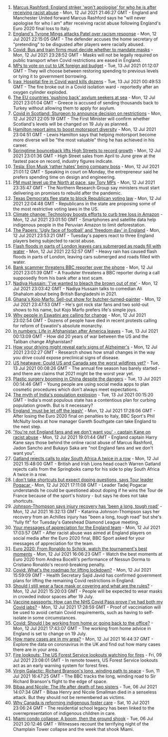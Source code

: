 1. [Marcus Rashford: England striker 'won't apologise' for who he is after receiving racist abuse](https://www.bbc.co.uk/sport/football/57814154) - Mon, 12 Jul 2021 21:46:27 GMT - England and Manchester United forward Marcus Rashford says he "will never apologise for who I am" after receiving racist abuse following England's Euro 2020 final loss to Italy.
2. [England's Tyrone Mings attacks Patel over racism response](https://www.bbc.co.uk/news/uk-politics-57778668) - Mon, 12 Jul 2021 22:15:05 GMT - The defender accuses the home secretary of "pretending" to be disgusted after players were racially abused.
3. [Covid: Bus and train firms must decide whether to mandate masks](https://www.bbc.co.uk/news/business-57813402) - Mon, 12 Jul 2021 23:28:52 GMT - Masks will not be legally required on public transport when Covid restrictions are eased in England.
4. [MPs to vote on cut to UK foreign aid budget](https://www.bbc.co.uk/news/uk-57815034) - Tue, 13 Jul 2021 01:12:07 GMT - They will choose between restoring spending to previous levels or tying it to government borrowing.
5. [Iraq: Hospital fire in Covid ward kills dozens](https://www.bbc.co.uk/news/world-middle-east-57814954) - Tue, 13 Jul 2021 00:49:53 GMT - The fire broke out in a Covid isolation ward - reportedly after an oxygen cylinder exploded.
6. [The EU countries 'pushing back' asylum seekers at sea](https://www.bbc.co.uk/news/world-europe-57809909) - Mon, 12 Jul 2021 23:01:04 GMT - Greece is accused of sending thousands back to Turkey without allowing them to apply for asylum.
7. [Covid in Scotland: Sturgeon to announce decision on restrictions](https://www.bbc.co.uk/news/uk-scotland-scotland-politics-57806095) - Mon, 12 Jul 2021 22:05:19 GMT - The First Minister will confirm whether Scotland's levels will be changed on 19 July as planned.
8. [Hamilton report aims to boost motorsport diversity](https://www.bbc.co.uk/sport/formula1/57783786) - Mon, 12 Jul 2021 23:04:51 GMT - Lewis Hamilton says that helping motorsport become more diverse will be "the most valuable" thing he has achieved in his career.
9. [Springtime bounceback lifts High Streets to record growth](https://www.bbc.co.uk/news/business-57804446) - Mon, 12 Jul 2021 23:01:36 GMT - High Street sales from April to June grew at the fastest pace on record, industry figures indicate.
10. [Tesla: Elon Musk ‘rather hates’ being company boss](https://www.bbc.co.uk/news/business-57813938) - Mon, 12 Jul 2021 21:01:12 GMT - Speaking in court on Monday, the entrepreneur said he prefers spending time on design and engineering.
11. [PM must level up the North at pace, say Tory MPs](https://www.bbc.co.uk/news/uk-politics-57813975) - Mon, 12 Jul 2021 23:35:47 GMT - The Northern Research Group say ministers must start delivering on promises to rebuild after the pandemic.
12. [Texas Democrats flee state to block Republican voting law](https://www.bbc.co.uk/news/world-us-canada-57814213) - Mon, 12 Jul 2021 22:04:48 GMT - Republicans in the state are proposing some of the most restrictive voting laws in the US.
13. [Climate change: Technology boosts efforts to curb tree loss in Amazon](https://www.bbc.co.uk/news/science-environment-57807544) - Mon, 12 Jul 2021 23:01:50 GMT - Smartphones and satellite data help indigenous people in the Peruvian Amazon to limit deforestation.
14. [The Papers: 'Ugly face of football' and 'freedom day' in England](https://www.bbc.co.uk/news/blogs-the-papers-57814894) - Mon, 12 Jul 2021 23:53:21 GMT - Tuesday's papers react to three England players being subjected to racist abuse.
15. [Flash floods in parts of London leaves cars submerged as roads fill with water](https://www.bbc.co.uk/news/uk-57811613) - Mon, 12 Jul 2021 22:52:57 GMT - Heavy rain has caused flash floods in parts of London, leaving cars submerged and roads filled with water.
16. [Bank scammer threatens BBC reporter over the phone](https://www.bbc.co.uk/news/uk-england-northamptonshire-57809349) - Mon, 12 Jul 2021 23:01:39 GMT - A fraudster threatens a BBC reporter during a call supposedly from his bank after a text scam.
17. [Nadiya Hussain: 'I've wanted to bleach the brown out of me'](https://www.bbc.co.uk/news/uk-57809147) - Mon, 12 Jul 2021 23:03:42 GMT - Nadiya Hussain talks to comedian Ali Shahalom about being British Bangladeshi in 2021.
18. [Ghana's Kojo Marfo: Sell-out show for butcher-turned-painter](https://www.bbc.co.uk/news/world-africa-57553149) - Mon, 12 Jul 2021 23:47:53 GMT - He's got rock star fans and two sold-out shows to his name, but Kojo Marfo prefers life's simple joys.
19. [Why people in Eswatini are calling for change](https://www.bbc.co.uk/news/world-africa-57807153) - Mon, 12 Jul 2021 23:02:54 GMT - Dozens of people have died in recent protests calling for reform of Eswatini's absolute monarchy.
20. [In numbers: Life in Afghanistan after America leaves](https://www.bbc.co.uk/news/world-asia-57767067) - Tue, 13 Jul 2021 00:13:09 GMT - How did 20 years of war between the US and the Taliban change Afghanistan?
21. [How your driving might reveal early signs of Alzheimer's](https://www.bbc.co.uk/news/business-57670006) - Mon, 12 Jul 2021 23:02:27 GMT - Research shows how small changes in the way you drive could expose preclinical signs of disease.
22. [US heatwave: Could US and Canada see the worst wildfires yet?](https://www.bbc.co.uk/news/57770728) - Tue, 13 Jul 2021 00:08:26 GMT - The annual fire season has barely started - and there are claims that 2021 might be the worst year yet.
23. [Plastic surgery booming in China despite the dangers](https://www.bbc.co.uk/news/world-asia-china-57691525) - Tue, 13 Jul 2021 00:14:46 GMT - Young people are using social media apps to plan cosmetic procedures which don't always meet expectations.
24. [The myth of India's population explosion](https://www.bbc.co.uk/news/world-asia-india-57801764) - Tue, 13 Jul 2021 00:15:20 GMT - India's most populous state has a contentious plan for curbing population growth. But is it necessary?
25. [England 'must be let off the leash'](https://www.bbc.co.uk/sport/football/57807877) - Mon, 12 Jul 2021 17:28:06 GMT - After losing the Euro 2020 final on penalties to Italy, BBC Sport's Phil McNulty looks at how manager Gareth Southgate can take England to the next step.
26. ['You're not England fans and we don't want you' - captain Kane on racist abuse](https://www.bbc.co.uk/sport/football/57813679) - Mon, 12 Jul 2021 19:01:44 GMT - England captain Harry Kane says those behind the online racist abuse of Marcus Rashford, Jadon Sancho and Bukayo Saka are "not England fans and we don't want you".
27. [Gatland rejects calls to play South Africa A twice in a row](https://www.bbc.co.uk/sport/rugby-union/57810953) - Mon, 12 Jul 2021 15:48:00 GMT - British and Irish Lions head coach Warren Gatland rejects calls from the Springboks camp for his side to play South Africa A twice in a row.
28. [I don't take shortcuts but expect doping questions, says Tour leader Pogacar ](https://www.bbc.co.uk/sport/cycling/57800746) - Mon, 12 Jul 2021 17:11:08 GMT - Leader Tadej Pogacar understands he could be questioned about doping if he wins the Tour de France because of the sport's history - but says he does not take shortcuts.
29. [Johnson-Thompson says injury recovery has 'been a long, tough road'](https://www.bbc.co.uk/sport/athletics/57809989) - Mon, 12 Jul 2021 16:32:13 GMT - Katarina Johnson-Thompson says her recovery from an Achilles injury has "been a long, tough road" but she's "fully fit" for Tuesday's Gateshead Diamond League meeting.
30. [Your messages of appreciation for the England team](https://www.bbc.co.uk/sport/football/57808570) - Mon, 12 Jul 2021 17:03:57 GMT - After racist abuse was aimed at England players on social media after the Euro 2020 final, BBC Sport asked for your messages of appreciation for the team.
31. [Euro 2020: From Ronaldo to Schick, watch the tournament's best moments](https://www.bbc.co.uk/sport/av/football/57806953) - Mon, 12 Jul 2021 16:06:23 GMT - Watch the best moments at Euro 2020 from Andrea Bocelli's performance of Nessun Dorma to Cristiano Ronaldo's record-breaking penalty.
32. [Covid: What's the roadmap for lifting lockdown?](https://www.bbc.co.uk/news/explainers-52530518) - Mon, 12 Jul 2021 15:59:09 GMT - Health Secretary Sajid Javid has confirmed government plans for lifting the remaining Covid restrictions in England.
33. [Should I still wear a face mask or covering and what are the rules?](https://www.bbc.co.uk/news/health-51205344) - Mon, 12 Jul 2021 15:20:03 GMT - People will be expected to wear masks in crowded indoor spaces after 19 July.
34. [Vaccine passports: How can the NHS Covid Pass prove I've had both my Covid jabs?](https://www.bbc.co.uk/news/explainers-55718553) - Mon, 12 Jul 2021 17:28:59 GMT - Proof of vacciniation will be used to avoid certain Covid requirements, such as having to self-isolate in some circumstances.
35. [Covid: Should I be working from home or going back to the office?](https://www.bbc.co.uk/news/business-52567567) - Mon, 12 Jul 2021 17:43:07 GMT - The working from home advice in England is set to change on 19 July.
36. [How many cases are in my area?](https://www.bbc.co.uk/news/uk-51768274) - Mon, 12 Jul 2021 16:44:37 GMT - Explore the data on coronavirus in the UK and find out how many cases there are in your area.
37. [Fire lookouts: The US Forest Service lookouts watching for fires](https://www.bbc.co.uk/news/world-us-canada-57626403) - Fri, 09 Jul 2021 23:08:01 GMT - In remote towers, US Forest Service lookouts act as an early warning system for forest fires.
38. [Virgin Galactic: Richard Branson's long, winding path to space](https://www.bbc.co.uk/news/science-environment-57798167) - Sun, 11 Jul 2021 16:47:25 GMT - The BBC tracks the long, winding road to Sir Richard Branson's flight to the edge of space.
39. [Bibaa and Nicole: The life after death of two sisters](https://www.bbc.co.uk/news/uk-england-london-57679755) - Tue, 06 Jul 2021 14:07:34 GMT - Bibaa Henry and Nicole Smallman died in a senseless attack. But they should not be remembered as victims.
40. [Why Canada is reforming indigenous foster care](https://www.bbc.co.uk/news/world-us-canada-57646170) - Sat, 10 Jul 2021 23:06:24 GMT - The residential school legacy has been linked to the overrepresentation of indigenous children in care.
41. [Miami condo collapse: A boom, then the ground shook](https://www.bbc.co.uk/news/world-us-canada-57690165) - Tue, 06 Jul 2021 20:12:46 GMT - Witnesses recount the terrifying night of the Champlain Tower collapse and the week that shook Miami.
